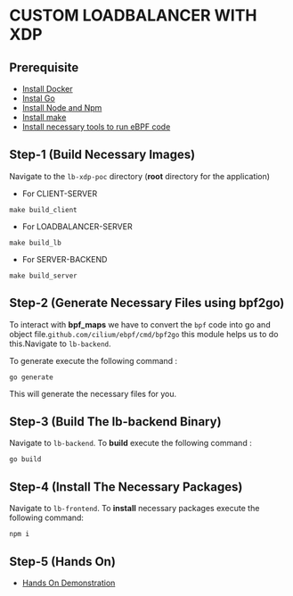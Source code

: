# CUSTOM LOADBALANCER WITH XDP

## Prerequisite

 - [Install Docker]()
 - [Instal Go]()
 - [Install Node and Npm]()
 - [Install make]()
 - [Install necessary tools to run eBPF code]()

## Step-1 (Build Necessary Images)
Navigate to the `lb-xdp-poc` directory (**root** directory for the application)

 - For CLIENT-SERVER
```
make build_client
```
 - For LOADBALANCER-SERVER
 ```
 make build_lb
 ```
 - For SERVER-BACKEND
```
make build_server
```
## Step-2 (Generate Necessary Files using bpf2go)
To interact with **bpf_maps** we have to convert the `bpf` code into go and object file.`github.com/cilium/ebpf/cmd/bpf2go` this module helps us to do this.Navigate to `lb-backend`.

To generate execute the following command : 
```
go generate
```
This will generate the necessary files for you.

## Step-3 (Build The lb-backend Binary)
Navigate to `lb-backend`. To **build** execute the following command :
```
go build
```
## Step-4 (Install The Necessary Packages)
Navigate to `lb-frontend`. To **install** necessary packages execute the following command:
```
npm i
```
## Step-5 (Hands On)
 - [Hands On Demonstration]()